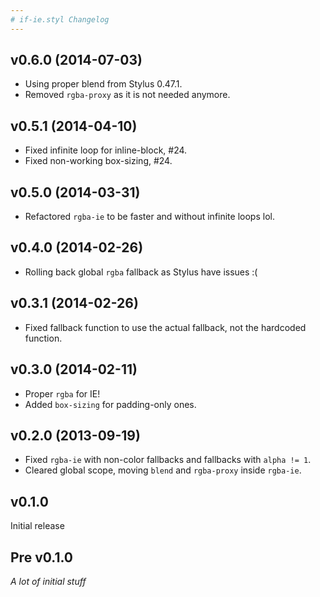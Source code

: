 ```yaml
---
# if-ie.styl Changelog
---
```


## v0.6.0 (2014-07-03)

- Using proper blend from Stylus 0.47.1.
- Removed `rgba-proxy` as it is not needed anymore.

## v0.5.1 (2014-04-10)

- Fixed infinite loop for inline-block, #24.
- Fixed non-working box-sizing, #24.

## v0.5.0 (2014-03-31)

- Refactored `rgba-ie` to be faster and without infinite loops lol.

## v0.4.0 (2014-02-26)

- Rolling back global `rgba` fallback as Stylus have issues :(

## v0.3.1 (2014-02-26)

- Fixed fallback function to use the actual fallback, not the hardcoded function.

## v0.3.0 (2014-02-11)

- Proper `rgba` for IE!
- Added `box-sizing` for padding-only ones.

## v0.2.0 (2013-09-19)

- Fixed `rgba-ie` with non-color fallbacks and fallbacks with `alpha != 1`.
- Cleared global scope, moving `blend` and `rgba-proxy` inside `rgba-ie`.

## v0.1.0

Initial release

## Pre v0.1.0

_A lot of initial stuff_

